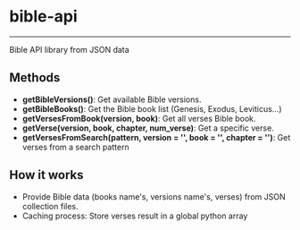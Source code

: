 # bible-api
---

Bible API library from JSON data

## Methods

+ **getBibleVersions()**: Get available Bible versions. 
+ **getBibleBooks()**: Get the Bible book list (Genesis, Exodus, Leviticus...) 
+ **getVersesFromBook(version, book)**: Get all verses Bible book.
+ **getVerse(version, book, chapter, num\_verse)**: Get a specific verse.
+ **getVersesFromSearch(pattern, version = '', book = '', chapter = '')**: Get verses from a search pattern

## How it works

+ Provide Bible data (books name's, versions name's, verses) from JSON collection files.
+ Caching process: Store verses result in a global python array

